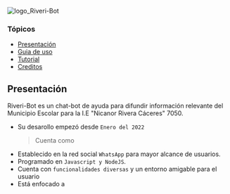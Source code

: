 ![logo_Riveri-Bot](https://i.postimg.cc/bN5fhhwg/Riveri-Bot.png)
### Tópicos
- [Presentación](#Presentación)
- [Guia de uso](#)
- [Tutorial]()
- [Creditos](#Agradecimientos)
## Presentación
Riveri-Bot es un chat-bot de ayuda para difundir información relevante del Municipio Escolar para la I.E "Nicanor Rivera Cáceres" 7050.
- Su desarollo empezó desde `Enero del 2022`
    >  Cuenta como 
- Establecido en la red social `WhatsApp` para mayor alcance de usuarios.
- Programado en `Javascript y NodeJS`. 
- Cuenta con `funcionalidades diversas` y un entorno amigable para el usuario
- Está enfocado a 